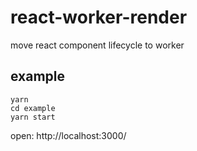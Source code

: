 # react-worker-render

move react component lifecycle to worker


## example

```
yarn
cd example
yarn start
```

open: http://localhost:3000/